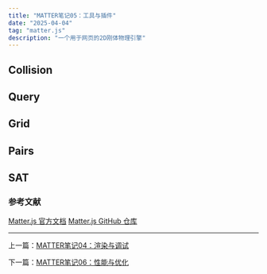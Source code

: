 ```yaml
---
title: "MATTER笔记05：工具与插件"
date: "2025-04-04"
tag: "matter.js"
description: "一个用于网页的2D刚体物理引擎"
---
```


## Collision

## Query

## Grid

## Pairs

## SAT

### 参考文献

[Matter.js 官方文档](https://brm.io/matter-js/docs/)
[Matter.js GitHub 仓库](https://github.com/liabru/matter-js)

---

上一篇：[MATTER笔记04：渲染与调试](/posts/post-018)

下一篇：[MATTER笔记06：性能与优化](/posts/post-020)
